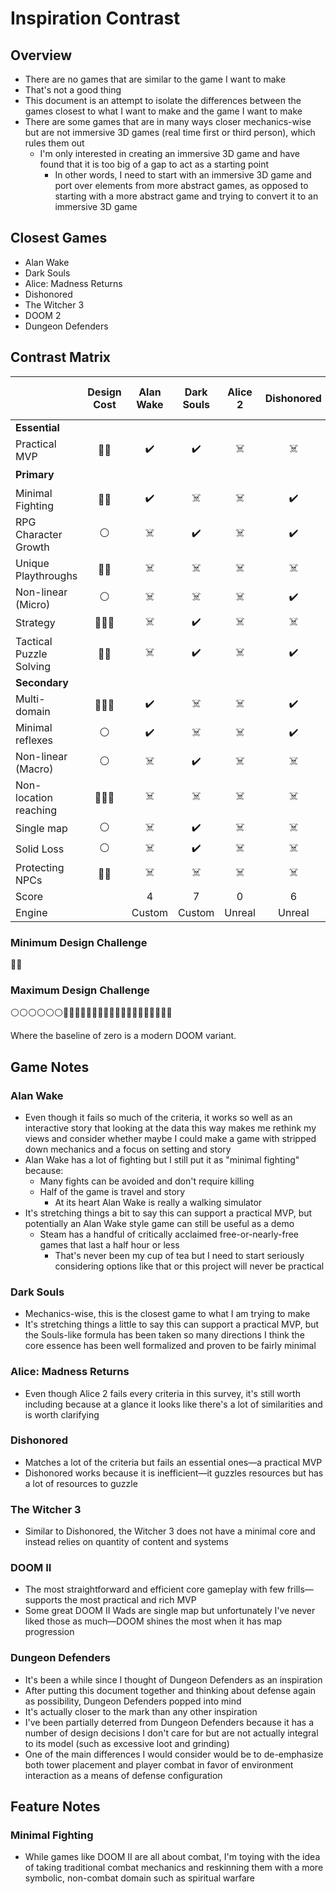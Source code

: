 # Inspiration Contrast

## Overview

* There are no games that are similar to the game I want to make
* That's not a good thing
* This document is an attempt to isolate the differences between the games closest to what I want to make and the game I want to make
* There are some games that are in many ways closer mechanics-wise but are not immersive 3D games (real time first or third person), which rules them out
  * I'm only interested in creating an immersive 3D game and have found that it is too big of a gap to act as a starting point
    * In other words, I need to start with an immersive 3D game and port over elements from more abstract games, as opposed to starting with a more abstract game and trying to convert it to an immersive 3D game


## Closest Games

* Alan Wake
* Dark Souls
* Alice: Madness Returns
* Dishonored
* The Witcher 3
* DOOM 2
* Dungeon Defenders

## Contrast Matrix

|                         |                 Design Cost                  |       Alan Wake        |       Dark Souls       |        Alice 2         |       Dishonored       |     The Witcher 3      |        DOOM II         |   Dungeon Defenders    |
| ----------------------- | :------------------------------------------: | :--------------------: | :--------------------: | :--------------------: | :--------------------: | :--------------------: | :--------------------: | :--------------------: |
| **Essential**           |                                              |                        |                        |                        |                        |                        |                        |                        |
| Practical MVP           | :large_orange_diamond::large_orange_diamond: |   :heavy_check_mark:   |   :heavy_check_mark:   | :skull_and_crossbones: | :skull_and_crossbones: | :skull_and_crossbones: |   :heavy_check_mark:   |   :heavy_check_mark:   |
| **Primary**             |                                              |                        |                        |                        |                        |                        |                        | :skull_and_crossbones: |
| Minimal Fighting        | :large_orange_diamond::large_orange_diamond: |   :heavy_check_mark:   | :skull_and_crossbones: | :skull_and_crossbones: |   :heavy_check_mark:   |   :heavy_check_mark:   | :skull_and_crossbones: | :skull_and_crossbones: |
| RPG Character Growth    |                      ⚪                       | :skull_and_crossbones: |   :heavy_check_mark:   | :skull_and_crossbones: |   :heavy_check_mark:   |   :heavy_check_mark:   | :skull_and_crossbones: |   :heavy_check_mark:   |
| Unique Playthroughs     | :large_orange_diamond::large_orange_diamond: | :skull_and_crossbones: | :skull_and_crossbones: | :skull_and_crossbones: | :skull_and_crossbones: | :skull_and_crossbones: | :skull_and_crossbones: | :skull_and_crossbones: |
| Non-linear (Micro)      |                      ⚪                       | :skull_and_crossbones: | :skull_and_crossbones: | :skull_and_crossbones: |   :heavy_check_mark:   |   :heavy_check_mark:   |   :heavy_check_mark:   |   :heavy_check_mark:   |
| Strategy                |                     🔴🔴🔴                      | :skull_and_crossbones: |   :heavy_check_mark:   | :skull_and_crossbones: | :skull_and_crossbones: | :skull_and_crossbones: | :skull_and_crossbones: |   :heavy_check_mark:   |
| Tactical Puzzle Solving | :large_orange_diamond::large_orange_diamond: | :skull_and_crossbones: |   :heavy_check_mark:   | :skull_and_crossbones: |   :heavy_check_mark:   | :skull_and_crossbones: |   :heavy_check_mark:   |   :heavy_check_mark:   |
| **Secondary**           |                                              |                        |                        |                        |                        |                        |                        |                        |
| Multi-domain            |                     🔴🔴🔴                      |   :heavy_check_mark:   | :skull_and_crossbones: | :skull_and_crossbones: |   :heavy_check_mark:   |   :heavy_check_mark:   | :skull_and_crossbones: | :skull_and_crossbones: |
| Minimal reflexes        |                      ⚪                       |   :heavy_check_mark:   | :skull_and_crossbones: | :skull_and_crossbones: |   :heavy_check_mark:   |   :heavy_check_mark:   |   :heavy_check_mark:   |   :heavy_check_mark:   |
| Non-linear (Macro)      |                      ⚪                       | :skull_and_crossbones: |   :heavy_check_mark:   | :skull_and_crossbones: | :skull_and_crossbones: | :skull_and_crossbones: | :skull_and_crossbones: |   :heavy_check_mark:   |
| Non-location reaching   |                     🔴🔴🔴                      | :skull_and_crossbones: | :skull_and_crossbones: | :skull_and_crossbones: | :skull_and_crossbones: |   :heavy_check_mark:   | :skull_and_crossbones: |   :heavy_check_mark:   |
| Single map              |                      ⚪                       | :skull_and_crossbones: |   :heavy_check_mark:   | :skull_and_crossbones: | :skull_and_crossbones: | :skull_and_crossbones: | :skull_and_crossbones: | :skull_and_crossbones: |
| Solid Loss              |                      ⚪                       | :skull_and_crossbones: |   :heavy_check_mark:   | :skull_and_crossbones: | :skull_and_crossbones: | :skull_and_crossbones: | :skull_and_crossbones: |   :heavy_check_mark:   |
| Protecting NPCs         | :large_orange_diamond::large_orange_diamond: | :skull_and_crossbones: | :skull_and_crossbones: | :skull_and_crossbones: | :skull_and_crossbones: | :skull_and_crossbones: | :skull_and_crossbones: |   :heavy_check_mark:   |
| Score                   |                                              |           4            |           7            |           0            |           6            |           6            |           4            |           10           |
| Engine                  |                                              |         Custom         |         Custom         |         Unreal         |         Unreal         |         Custom         |         Custom         |         Unreal         |

### Minimum Design Challenge

:large_orange_diamond::large_orange_diamond:

### Maximum Design Challenge

⚪⚪⚪⚪⚪⚪:large_orange_diamond::large_orange_diamond::large_orange_diamond::large_orange_diamond::large_orange_diamond::large_orange_diamond::large_orange_diamond::large_orange_diamond::large_orange_diamond::large_orange_diamond:🔴🔴🔴🔴🔴🔴🔴🔴🔴

Where the baseline of zero is a modern DOOM variant.

## Game Notes

### Alan Wake

* Even though it fails so much of the criteria, it works so well as an interactive story that looking at the data this way makes me rethink my views and consider whether maybe I could make a game with stripped down mechanics and a focus on setting and story
* Alan Wake has a lot of fighting but I still put it as "minimal fighting" because:
  * Many fights can be avoided and don't require killing
  * Half of the game is travel and story
    * At its heart Alan Wake is really a walking simulator
* It's stretching things a bit to say this can support a practical MVP, but potentially an Alan Wake style game can still be useful as a demo
  * Steam has a handful of critically acclaimed free-or-nearly-free games that last a half hour or less
    * That's never been my cup of tea but I need to start seriously considering options like that or this project will never be practical

### Dark Souls

* Mechanics-wise, this is the closest game to what I am trying to make
* It's stretching things a little to say this can support a practical MVP, but the Souls-like formula has been taken so many directions I think the core essence has been well formalized and proven to be fairly minimal

### Alice: Madness Returns

* Even though Alice 2 fails every criteria in this survey, it's still worth including because at a glance it looks like there's a lot of similarities and is worth clarifying

### Dishonored

* Matches a lot of the criteria but fails an essential ones—a practical MVP
* Dishonored works because it is inefficient—it guzzles resources but has a lot of resources to guzzle

### The Witcher 3

* Similar to Dishonored, the Witcher 3 does not have a minimal core and instead relies on quantity of content and systems

### DOOM II

* The most straightforward and efficient core gameplay with few frills—supports the most practical and rich MVP
* Some great DOOM II Wads are single map but unfortunately I've never liked those as much—DOOM shines the most when it has map progression

### Dungeon Defenders

* It's been a while since I thought of Dungeon Defenders as an inspiration
* After putting this document together and thinking about defense again as possibility, Dungeon Defenders popped into mind
* It's actually closer to the mark than any other inspiration
* I've been partially deterred from Dungeon Defenders because it has a number of design decisions I don't care for but are not actually integral to its model (such as excessive loot and grinding)
* One of the main differences I would consider would be to de-emphasize both tower placement and player combat in favor of environment interaction as a means of defense configuration

## Feature Notes

### Minimal Fighting

* While games like DOOM II are all about combat, I'm toying with the idea of taking traditional combat mechanics and reskinning them with a more symbolic, non-combat domain such as spiritual warfare

